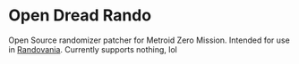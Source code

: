 # Open Dread Rando
Open Source randomizer patcher for Metroid Zero Mission. Intended for use in [Randovania](https://github.com/randovania).
Currently supports nothing, lol